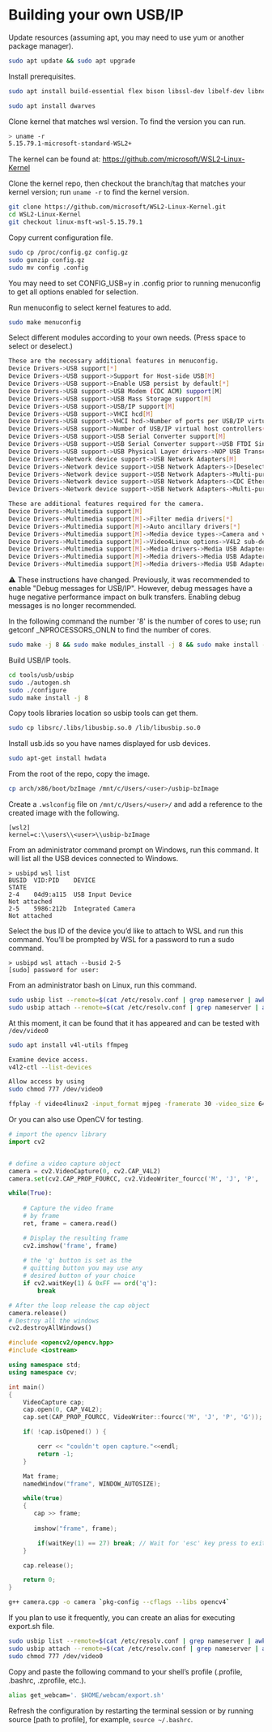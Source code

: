 # Building your own USB/IP

Update resources (assuming apt, you may need to use yum or another package manager).

```sh
sudo apt update && sudo apt upgrade
```

Install prerequisites.

```sh
sudo apt install build-essential flex bison libssl-dev libelf-dev libncurses-dev autoconf libudev-dev libtool
```

```sh
sudo apt install dwarves
```

Clone kernel that matches wsl version. To find the version you can run.

```sh
> uname -r
5.15.79.1-microsoft-standard-WSL2+
```

The kernel can be found at: https://github.com/microsoft/WSL2-Linux-Kernel

Clone the kernel repo, then checkout the branch/tag that matches your kernel version; run ```uname -r``` to find the kernel version.

```sh
git clone https://github.com/microsoft/WSL2-Linux-Kernel.git
cd WSL2-Linux-Kernel
git checkout linux-msft-wsl-5.15.79.1
```

Copy current configuration file.

```sh
sudo cp /proc/config.gz config.gz
sudo gunzip config.gz
sudo mv config .config
```

You may need to set CONFIG_USB=y in .config prior to running menuconfig to get all options enabled for selection.

Run menuconfig to select kernel features to add.

```sh
sudo make menuconfig
```

Select different modules according to your own needs. (Press space to select or deselect.)

```sh
These are the necessary additional features in menuconfig.
Device Drivers->USB support[*]
Device Drivers->USB support->Support for Host-side USB[M]
Device Drivers->USB support->Enable USB persist by default[*]
Device Drivers->USB support->USB Modem (CDC ACM) support[M]
Device Drivers->USB support->USB Mass Storage support[M]
Device Drivers->USB support->USB/IP support[M]
Device Drivers->USB support->VHCI hcd[M]
Device Drivers->USB support->VHCI hcd->Number of ports per USB/IP virtual host controller(8)
Device Drivers->USB support->Number of USB/IP virtual host controllers(1)
Device Drivers->USB support->USB Serial Converter support[M]
Device Drivers->USB support->USB Serial Converter support->USB FTDI Single Port Serial Driver[M]
Device Drivers->USB support->USB Physical Layer drivers->NOP USB Transceiver Driver[M]
Device Drivers->Network device support->USB Network Adapters[M]
Device Drivers->Network device support->USB Network Adapters->[Deselect everything you dont care about]
Device Drivers->Network device support->USB Network Adapters->Multi-purpose USB Networking Framework[M]
Device Drivers->Network device support->USB Network Adapters->CDC Ethernet support (smart devices such as cable modems)[M]
Device Drivers->Network device support->USB Network Adapters->Multi-purpose USB Networking Framework->Host for RNDIS and ActiveSync devices[M]
```

```sh
These are additional features required for the camera.
Device Drivers->Multimedia support[M]
Device Drivers->Multimedia support[M]->Filter media drivers[*]
Device Drivers->Multimedia support[M]->Auto ancillary drivers[*]
Device Drivers->Multimedia support[M]->Media device types->Camera and video grabbers[*]
Device Drivers->Multimedia support[M]->Video4Linux options->V4L2 sub-device userspace API[*]
Device Drivers->Multimedia support[M]->Media drivers->Media USB Adapters[*]
Device Drivers->Multimedia support[M]->Media drivers->Media USB Adapters[*]->USB Video Class(UVC)[*]
Device Drivers->Multimedia support[M]->Media drivers->Media USB Adapters[*]->UVC input evnets device support[*]
```

⚠️ These instructions have changed.
Previously, it was recommended to enable "Debug messages for USB/IP". However, debug messages have a huge negative performance impact on bulk transfers. Enabling debug messages is no longer recommended.

In the following command the number '8' is the number of cores to use; run getconf _NPROCESSORS_ONLN to find the number of cores.

```sh
sudo make -j 8 && sudo make modules_install -j 8 && sudo make install -j 8
```

Build USB/IP tools.

```sh
cd tools/usb/usbip
sudo ./autogen.sh
sudo ./configure
sudo make install -j 8
```

Copy tools libraries location so usbip tools can get them.

```sh
sudo cp libsrc/.libs/libusbip.so.0 /lib/libusbip.so.0
```

Install usb.ids so you have names displayed for usb devices.

```sh
sudo apt-get install hwdata
```

From the root of the repo, copy the image.

```sh
cp arch/x86/boot/bzImage /mnt/c/Users/<user>/usbip-bzImage
```

Create a ```.wslconfig``` file on ```/mnt/c/Users/<user>/``` and add a reference to the created image with the following.

```pwsh
[wsl2]
kernel=c:\\users\\<user>\\usbip-bzImage
```

From an administrator command prompt on Windows, run this command. It will list all the USB devices connected to Windows.

```pwsh
> usbipd wsl list
BUSID  VID:PID    DEVICE                                                        STATE
2-4    04d9:a115  USB Input Device                                              Not attached
2-5    5986:212b  Integrated Camera                                             Not attached
```

Select the bus ID of the device you’d like to attach to WSL and run this command. You’ll be prompted by WSL for a password to run a sudo command.

```pwsh
> usbipd wsl attach --busid 2-5
[sudo] password for user:
```

From an administrator bash on Linux, run this command.

```sh
sudo usbip list --remote=$(cat /etc/resolv.conf | grep nameserver | awk '{print $2}')
sudo usbip attach --remote=$(cat /etc/resolv.conf | grep nameserver | awk '{print $2}') --busid=2-5
```

At this moment, it can be found that it has appeared and can be tested with ```/dev/video0```

```sh
sudo apt install v4l-utils ffmpeg
```

```sh
Examine device access.
v4l2-ctl --list-devices
```

```sh
Allow access by using
sudo chmod 777 /dev/video0
```

```sh
ffplay -f video4linux2 -input_format mjpeg -framerate 30 -video_size 640*480 /dev/video0
```

Or you can also use OpenCV for testing.

```py
# import the opencv library
import cv2


# define a video capture object
camera = cv2.VideoCapture(0, cv2.CAP_V4L2)
camera.set(cv2.CAP_PROP_FOURCC, cv2.VideoWriter_fourcc('M', 'J', 'P', 'G'))

while(True):
	
	# Capture the video frame
	# by frame
	ret, frame = camera.read()

	# Display the resulting frame
	cv2.imshow('frame', frame)
	
	# the 'q' button is set as the
	# quitting button you may use any
	# desired button of your choice
	if cv2.waitKey(1) & 0xFF == ord('q'):
		break

# After the loop release the cap object
camera.release()
# Destroy all the windows
cv2.destroyAllWindows()
```

```cpp
#include <opencv2/opencv.hpp>
#include <iostream>

using namespace std;
using namespace cv;

int main()
{
    VideoCapture cap;
    cap.open(0, CAP_V4L2);
    cap.set(CAP_PROP_FOURCC, VideoWriter::fourcc('M', 'J', 'P', 'G'));

    if( !cap.isOpened() ) {

	    cerr << "couldn't open capture."<<endl;
	    return -1;
    }

    Mat frame;
    namedWindow("frame", WINDOW_AUTOSIZE);

    while(true)
    {
       cap >> frame;
       
       imshow("frame", frame);

        if(waitKey(1) == 27) break; // Wait for 'esc' key press to exit
    }

    cap.release();

    return 0;
}
```

```sh
g++ camera.cpp -o camera `pkg-config --cflags --libs opencv4`
```

If you plan to use it frequently, you can create an alias for executing export.sh file.

```sh
sudo usbip list --remote=$(cat /etc/resolv.conf | grep nameserver | awk '{print $2}')
sudo usbip attach --remote=$(cat /etc/resolv.conf | grep nameserver | awk '{print $2}') --busid=2-5
sudo chmod 777 /dev/video0
```

Copy and paste the following command to your shell’s profile (.profile, .bashrc, .zprofile, etc.).

```sh
alias get_webcam='. $HOME/webcam/export.sh'
```

Refresh the configuration by restarting the terminal session or by running source [path to profile], for example, ```source ~/.bashrc```.
